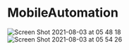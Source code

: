 # MobileAutomation
![Screen Shot 2021-08-03 at 05 48 18](https://user-images.githubusercontent.com/71753904/128037175-676230fe-e5c1-4a19-b421-6934d86fb90b.png)
![Screen Shot 2021-08-03 at 05 54 26](https://user-images.githubusercontent.com/71753904/128037505-c1e1320c-f0be-4722-a779-3216043b223d.png)


